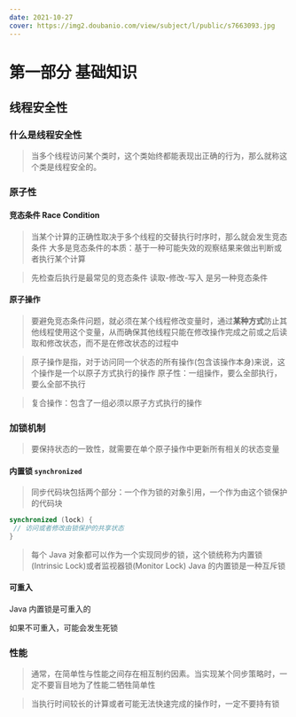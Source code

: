 ```yaml
---
date: 2021-10-27
cover: https://img2.doubanio.com/view/subject/l/public/s7663093.jpg
---
```


# 第一部分 基础知识

## 线程安全性

### 什么是线程安全性

> 当多个线程访问某个类时，这个类始终都能表现出正确的行为，那么就称这个类是线程安全的。

### 原子性

#### 竞态条件 Race Condition

> 当某个计算的正确性取决于多个线程的交替执行时序时，那么就会发生竞态条件
> 大多是竞态条件的本质：基于一种可能失效的观察结果来做出判断或者执行某个计算

> 先检查后执行是最常见的竞态条件
> 读取-修改-写入 是另一种竞态条件

#### 原子操作

> 要避免竞态条件问题，就必须在某个线程修改变量时，通过**某种方式**防止其他线程使用这个变量，从而确保其他线程只能在修改操作完成之前或之后读取和修改状态，而不是在修改状态的过程中

> 原子操作是指，对于访问同一个状态的所有操作(包含该操作本身)来说，这个操作是一个以原子方式执行的操作
> 原子性：一组操作，要么全部执行，要么全部不执行

> 复合操作：包含了一组必须以原子方式执行的操作

### 加锁机制

> 要保持状态的一致性，就需要在单个原子操作中更新所有相关的状态变量

#### 内置锁 `synchronized`

> 同步代码块包括两个部分：一个作为锁的对象引用，一个作为由这个锁保护的代码块

```java
synchronized (lock) {
 // 访问或者修改由锁保护的共享状态
}
```

> 每个 Java 对象都可以作为一个实现同步的锁，这个锁统称为内置锁(Intrinsic Lock)或者监视器锁(Monitor Lock)
> Java 的内置锁是一种互斥锁

#### 可重入

Java 内置锁是可重入的

如果不可重入，可能会发生死锁

### 性能

> 通常，在简单性与性能之间存在相互制约因素。当实现某个同步策略时，一定不要盲目地为了性能二牺牲简单性

> 当执行时间较长的计算或者可能无法快速完成的操作时，一定不要持有锁
